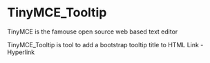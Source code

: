 # TinyMCE_Tooltip

TinyMCE is the famouse open source web based text editor

TinyMCE_Tooltip is tool to add a bootstrap tooltip title to HTML Link - Hyperlink
